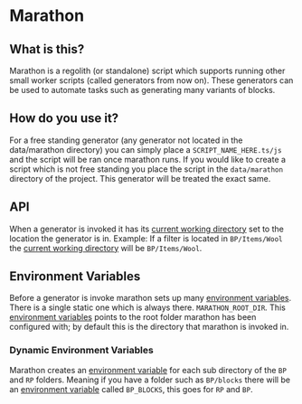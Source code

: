 
# Marathon
## What is this?
Marathon is a regolith (or standalone) script which supports running other small worker scripts (called generators from now on). These generators can be used to automate tasks such as generating many variants of blocks.

## How do you use it?
For a free standing generator (any generator not located in the data/marathon directory) you can simply place a `SCRIPT_NAME_HERE.ts/js` and the script will be ran once marathon runs.
If you would like to create a script which is not free standing you place the script in the `data/marathon` directory of the project. This generator will be treated the exact same.
## API
When a generator is invoked it has its [current working directory](https://en.wikipedia.org/wiki/Working_directory) set to the location the generator is in. 
Example:
If a filter is located in `BP/Items/Wool` the [current working directory](https://en.wikipedia.org/wiki/Working_directory) will be `BP/Items/Wool`.
 
## Environment Variables
Before a generator is invoke marathon sets up many [environment variables](https://en.wikipedia.org/wiki/Environment_variable). There is a single static one which is always there. `MARATHON_ROOT_DIR`. This  [environment variables](https://en.wikipedia.org/wiki/Environment_variable) points to the root folder marathon has been configured with; by default this is the directory that marathon is invoked in.
### Dynamic Environment Variables
Marathon creates an [environment variable](https://en.wikipedia.org/wiki/Environment_variable) for each sub directory of the `BP` and `RP` folders. Meaning if you have a folder such as `BP/blocks` there will be an  [environment variable](https://en.wikipedia.org/wiki/Environment_variable) called `BP_BLOCKS`, this goes for `RP` and `BP`. 